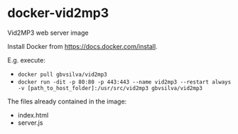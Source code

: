 # docker-vid2mp3
Vid2MP3 web server image

Install Docker from https://docs.docker.com/install.

E.g. execute:

- `docker pull gbvsilva/vid2mp3`
- `docker run -dit -p 80:80 -p 443:443 --name vid2mp3 --restart always -v [path_to_host_folder]:/usr/src/vid2mp3 gbvsilva/vid2mp3`

The files already contained in the image:

- index.html
- server.js

